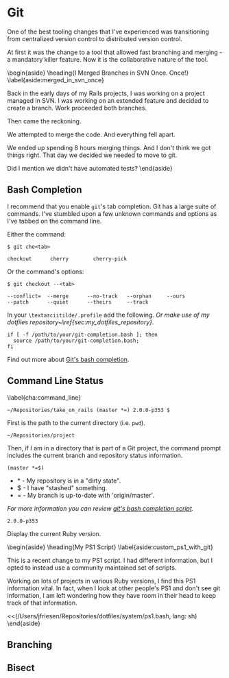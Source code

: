 # Git

One of the best tooling changes that I've experienced was transitioning from centralized version control to distributed version control.

At first it was the change to a tool that allowed fast branching and merging - a mandatory killer feature.
Now it is the collaborative nature of the tool.

\begin{aside}
\heading{I Merged Branches in SVN Once. Once!}
\label{aside:merged_in_svn_once}

Back in the early days of my Rails projects, I was working on a project managed in SVN.
I was working on an extended feature and decided to create a branch.
Work proceeded both branches.

Then came the reckoning.

We attempted to merge the code.
And everything fell apart.

We ended up spending 8 hours merging things.
And I don't think we got things right.
That day we decided we needed to move to git.

Did I mention we didn't have automated tests?
\end{aside}


## Bash Completion

I recommend that you enable `git`'s tab completion.
Git has a large suite of commands.
I've stumbled upon a few unknown commands and options as I've tabbed on the command line.

Either the command:

```console
$ git che<tab>

checkout      cherry        cherry-pick
```

Or the command's options:

```console
$ git checkout --<tab>

--conflict=  --merge      --no-track   --orphan     --ours
--patch      --quiet      --theirs     --track
```

In your `\textasciitilde/.profile` add the following. *Or make use of my dotfiles repository~\ref{sec:my_dotfiles_repository}*.

```console
if [ -f /path/to/your/git-completion.bash ]; then
  source /path/to/your/git-completion.bash;
fi
```

Find out more about [Git's bash completion](https://github.com/git/git/blob/master/contrib/completion/git-completion.bash).

## Command Line Status
\label{cha:command_line}

```console
~/Repositories/take_on_rails (master *=) 2.0.0-p353 $
```

First is the path to the current directory (i.e. `pwd`).

```console
~/Repositories/project
```

Then, if I am in a directory that is part of a Git project, the command prompt
includes the current branch and repository status information.

```console
(master *=$)
```

* \* - My repository is in a "dirty state".
* \$ - I have "stashed" something.
* \= - My branch is up-to-date with 'origin/master'.

*For more information you can review [git's bash completion script](https://github.com/git/git/blob/master/contrib/completion/git-prompt.sh).*

```console
2.0.0-p353
```

Display the current Ruby version.

\begin{aside}
\heading{My PS1 Script}
\label{aside:custom_ps1_with_git}

This is a recent change to my PS1 script.
I had different information, but I opted to instead use a community maintained set of scripts.

Working on lots of projects in various Ruby versions, I find this PS1 information vital.
In fact, when I look at other people's PS1 and don't see git information, I am left wondering how they have room in their head to keep track of that information.

<<(/Users/jfriesen/Repositories/dotfiles/system/ps1.bash, lang: sh)
\end{aside}

## Branching

## Bisect
